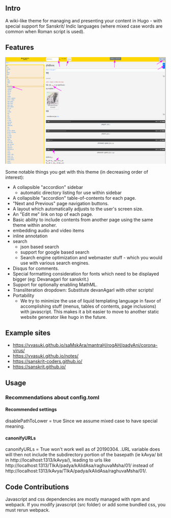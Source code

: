 ## Intro
A wiki-like theme for managing and presenting your content in Hugo - with special support for Sanskrit/ Indic languages (where mixed case words are common when Roman script is used).

## Features
![Annotated screenshot](images/screenshot_annotated.png)


Some notable things you get with this theme (in decreasing order of interest):

- A collapsible "accordion" sidebar
  - automatic directory listing for use within sidebar
- A collapsible "accordion" table-of-contents for each page.
- "Next and Previous" page navigation buttons. 
- A layout which automatically adjusts to the user's screen size. 
- An "Edit me" link on top of each page.
- Basic ability to include contents from another page using the same theme within anoher. 
- embedding audio and video items 
- inline annotation
- search
  - json based search
  - support for google based search
  - Search engine optimization and webmaster stuff - which you would use with various search engines.
- Disqus for comments.
- Special formatting consideration for fonts which need to be displayed bigger (eg: Devanagari for sanskrit.)
- Support for optionally enabling MathML.
- Transliteration dropdown: Substitute devanAgarI with other scripts!
- Portability
  - We try to minimize the use of liquid templating language in favor of accomplishing stuff (menus, tables of contents, page inclusions) with javascript. This makes it a bit easier to move to another static website generator like hugo in the future.


## Example sites

- https://vvasuki.github.io/saMskAra/mantraH/rogAH/padyAni/corona-virus/
- https://vvasuki.github.io/notes/
- https://sanskrit-coders.github.io/
- https://sanskrit.github.io/


## Usage

### Recommendations about config.toml
#### Recommended settings
disablePathToLower = true Since we assume mixed case to have special meaning.

#### canonifyURLs
canonifyURLs = True won't work well as of 20190304. .URL variable does will then not include the subdirectory portion of the basepath (ie kAvya/ bit in http://localhost:1313/kAvya/), leading to urls like http://localhost:1313/TIkA/padya/kAlidAsa/raghuvaMsha/01/ instead of  http://localhost:1313/kAvya/TIkA/padya/kAlidAsa/raghuvaMsha/01/.


## Code Contributions
Javascript and css dependencies are mostly managed with npm and webpack.
If you modify javascript (src folder) or add some bundled css, you must rerun webpack.  

